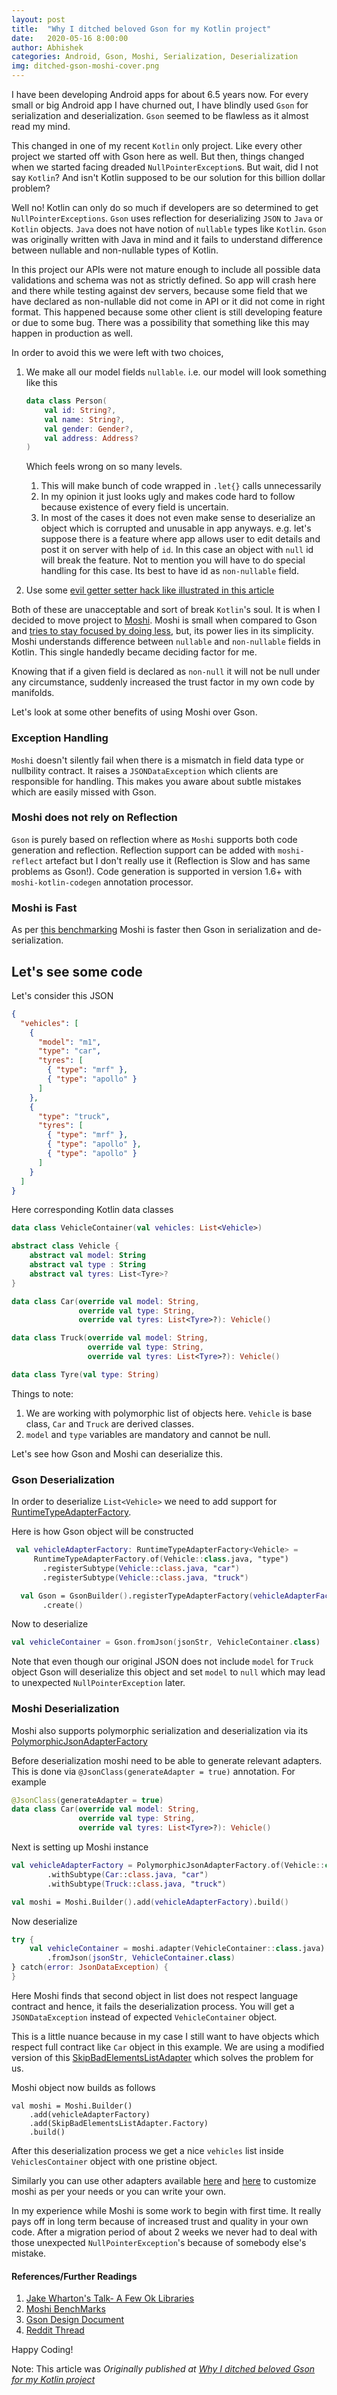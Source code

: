```yaml
---
layout: post
title:  "Why I ditched beloved Gson for my Kotlin project"
date:   2020-05-16 8:00:00
author: Abhishek
categories: Android, Gson, Moshi, Serialization, Deserialization
img: ditched-gson-moshi-cover.png
---
```


I have been developing Android apps for about 6.5 years now. For every small or big Android app I have churned out, I have blindly used `Gson` for serialization and deserialization. `Gson` seemed to be flawless as it almost read my mind.

This changed in one of my recent `Kotlin` only project. Like every other project we started off with Gson here as well. But then, things changed when we started facing dreaded `NullPointerException`s. But wait, did I not say `Kotlin`? And isn't Kotlin supposed to be our solution for this billion dollar problem?

Well no! Kotlin can only do so much if developers are so determined to get `NullPointerExceptions`. `Gson` uses reflection for deserializing `JSON` to `Java` or `Kotlin` objects. `Java` does not have notion of `nullable` types like `Kotlin`. `Gson` was originally written with Java in mind and it fails to understand difference between nullable and non-nullable types of Kotlin.

In this project our APIs were not mature enough to include all possible data validations and schema was not as strictly defined. So app will crash here and there while testing against dev servers, because some field that we have declared as non-nullable did not come in API or it did not come in right format. This happened because some other client is still developing feature or due to some bug. There was a possibility that something like this may happen in production as well.

In order to avoid this we were left with two choices, 

1. We make all our model fields `nullable`. i.e. our model will look something like this

    ```kotlin
    data class Person(
        val id: String?,
        val name: String?,
        val gender: Gender?,
        val address: Address?
    )
    ```
    Which feels wrong on so many levels. 
    1. This will make bunch of code wrapped in `.let{}` calls unnecessarily
    2. In my opinion it just looks ugly and makes code hard to follow because existence of every field is uncertain. 
    3. In most of the cases it does not even make sense to deserialize an object which is corrupted and unusable in app anyways. e.g. let's suppose there is a feature where app allows user to edit details and post it on server with help of `id`. In this case an object with `null` id will break the feature. Not to mention you will have to do special handling for this case. Its best to have id as `non-nullable` field.
2. Use some [evil getter setter hack like illustrated in this article](https://proandroiddev.com/most-elegant-way-of-using-Gson-kotlin-with-default-values-and-null-safety-b6216ac5328c)

Both of these are unacceptable and sort of break `Kotlin`'s soul. It is when I decided to move project to [Moshi](https://github.com/square/moshi). Moshi is small when compared to Gson and [tries to stay focused by doing less](https://github.com/square/moshi), but, its power lies in its simplicity. Moshi understands difference between `nullable` and `non-nullable` fields in Kotlin. This single handedly became deciding factor for me. 

Knowing that if a given field is declared as `non-null` it will not be null under any circumstance, suddenly increased the trust factor in my own code by manifolds. 

Let's look at some other benefits of using Moshi over Gson.

### Exception Handling
`Moshi` doesn't silently fail when there is a mismatch in field data type or nullbility contract. It raises a `JSONDataException` which clients are responsible for handling. This makes you aware about subtle mistakes which are easily missed with Gson.

### Moshi does not rely on Reflection
`Gson` is purely based on reflection where as `Moshi` supports both code generation and reflection. Reflection support can be added with `moshi-reflect` artefact but I don't really use it (Reflection is Slow and has same problems as Gson!). Code generation is supported in version 1.6+ with `moshi-kotlin-codegen` annotation processor.

### Moshi is Fast
As per [this benchmarking](https://zacsweers.github.io/json-serialization-benchmarking/) Moshi is faster then Gson in serialization and de-serialization.

## Let's see some code

Let's consider this JSON
```json
{
  "vehicles": [
    {
      "model": "m1",
      "type": "car",
      "tyres": [
        { "type": "mrf" },
        { "type": "apollo" }
      ]
    },
    {
      "type": "truck",
      "tyres": [
        { "type": "mrf" },
        { "type": "apollo" },
        { "type": "apollo" }
      ]
    }
  ]
}
```

Here corresponding Kotlin data classes

```kotlin
data class VehicleContainer(val vehicles: List<Vehicle>)

abstract class Vehicle {
    abstract val model: String
    abstract val type : String
    abstract val tyres: List<Tyre>?
}

data class Car(override val model: String,
               override val type: String,
               override val tyres: List<Tyre>?): Vehicle()

data class Truck(override val model: String,
                 override val type: String,
                 override val tyres: List<Tyre>?): Vehicle()

data class Tyre(val type: String)
```

Things to note:
1. We are working with polymorphic list of objects here. `Vehicle` is base class, `Car` and `Truck` are derived classes. 
2. `model` and `type` variables are mandatory and cannot be null.

Let's see how Gson and Moshi can deserialize this.

### Gson Deserialization
In order to deserialize `List<Vehicle>` we need to add support for [RuntimeTypeAdapterFactory](https://docs.mapbox.com/android/api/mapbox-java/libjava-geojson/4.6.0/com/google/Gson/typeadapters/RuntimeTypeAdapterFactory.html).

Here is how Gson object will be constructed
```kotlin
 val vehicleAdapterFactory: RuntimeTypeAdapterFactory<Vehicle> =
     RuntimeTypeAdapterFactory.of(Vehicle::class.java, "type")
       .registerSubtype(Vehicle::class.java, "car")
       .registerSubtype(Vehicle::class.java, "truck")

  val Gson = GsonBuilder().registerTypeAdapterFactory(vehicleAdapterFactory)
       .create()
```

Now to deserialize
```kotlin
val vehicleContainer = Gson.fromJson(jsonStr, VehicleContainer.class)
```

Note that even though our original JSON does not include `model` for `Truck` object Gson will deserialize this object and set `model` to `null` which may lead to unexpected `NullPointerException` later.

### Moshi Deserialization
Moshi also supports polymorphic serialization and deserialization via its [PolymorphicJsonAdapterFactory](https://github.com/square/moshi/blob/master/adapters/src/main/java/com/squareup/moshi/adapters/PolymorphicJsonAdapterFactory.java)

Before deserialization moshi need to be able to generate relevant adapters. This is done via `@JsonClass(generateAdapter = true)` annotation. For example
```kotlin
@JsonClass(generateAdapter = true)
data class Car(override val model: String,
               override val type: String,
               override val tyres: List<Tyre>?): Vehicle()
```

Next is setting up Moshi instance

```kotlin
val vehicleAdapterFactory = PolymorphicJsonAdapterFactory.of(Vehicle::class.java, "type")
        .withSubtype(Car::class.java, "car")
        .withSubtype(Truck::class.java, "truck")

val moshi = Moshi.Builder().add(vehicleAdapterFactory).build()
```

Now deserialize
```kotlin
try {
    val vehicleContainer = moshi.adapter(VehicleContainer::class.java)
        .fromJson(jsonStr, VehicleContainer.class)
} catch(error: JsonDataException) {
}
```

Here Moshi finds that second object in list does not respect language contract and hence, it fails the deserialization process. You will get a `JSONDataException` instead of expected `VehicleContainer` object.

This is a little nuance because in my case I still want to have objects which respect full contract like `Car` object in this example. We are using a modified version of this [SkipBadElementsListAdapter](https://stackoverflow.com/a/54190660/1107755) which solves the problem for us.

Moshi object now builds as follows
```
val moshi = Moshi.Builder()
    .add(vehicleAdapterFactory)
    .add(SkipBadElementsListAdapter.Factory)
    .build()
```

After this deserialization process we get a nice `vehicles` list inside `VehiclesContainer` object with one pristine object. 

Similarly you can use other adapters available [here](https://github.com/serj-lotutovici/moshi-lazy-adapters) and [here](https://github.com/square/moshi/tree/master/adapters) to customize moshi as per your needs or you can write your own.

In my experience while Moshi is some work to begin with first time. It really pays off in long term because of increased trust and quality in your own code. After a migration period of about 2 weeks we never had to deal with those unexpected `NullPointerException`'s because of somebody else's mistake. 

#### References/Further Readings
1. [Jake Wharton's Talk- A Few Ok Libraries](https://www.youtube.com/watch?v=WvyScM_S88c&feature=youtu.be)
2. [Moshi BenchMarks](https://github.com/ZacSweers/json-serialization-benchmarking)
3. [Gson Design Document](https://github.com/google/Gson/blob/master/GsonDesignDocument.md)
4. [Reddit Thread](https://www.reddit.com/r/androiddev/comments/684flw/why_use_moshi_over_Gson/)

Happy Coding!

Note: This article was *Originally published at [Why I ditched beloved Gson for my Kotlin project](https://medium.com/swlh/why-i-ditched-beloved-gson-for-my-kotlin-project-4acc1809fb68)*
